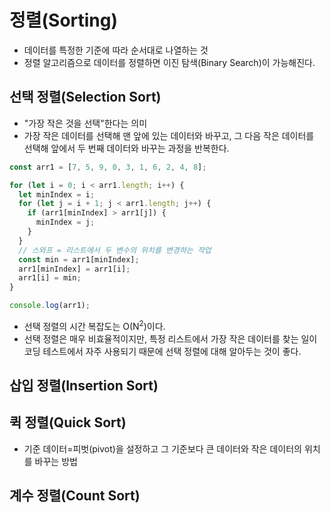 # 정렬(Sorting)

- 데이터를 특정한 기준에 따라 순서대로 나열하는 것
- 정렬 알고리즘으로 데이터를 정렬하면 이진 탐색(Binary Search)이 가능해진다.

## 선택 정렬(Selection Sort)

- "가장 작은 것을 선택"한다는 의미
- 가장 작은 데이터를 선택해 맨 앞에 있는 데이터와 바꾸고, 그 다음 작은 데이터를 선택해 앞에서 두 번째 데이터와 바꾸는 과정을 반복한다.

```javascript
const arr1 = [7, 5, 9, 0, 3, 1, 6, 2, 4, 8];

for (let i = 0; i < arr1.length; i++) {
  let minIndex = i;
  for (let j = i + 1; j < arr1.length; j++) {
    if (arr1[minIndex] > arr1[j]) {
      minIndex = j;
    }
  }
  // 스와프 = 리스트에서 두 변수의 위치를 변경하는 작업
  const min = arr1[minIndex];
  arr1[minIndex] = arr1[i];
  arr1[i] = min;
}

console.log(arr1);
```

- 선택 정렬의 시간 복잡도는 O(N<sup>2</sup>)이다.
- 선택 정렬은 매우 비효율적이지만, 특정 리스트에서 가장 작은 데이터를 찾는 일이 코딩 테스트에서 자주 사용되기 때문에 선택 정렬에 대해 알아두는 것이 좋다.

## 삽입 정렬(Insertion Sort)

## 퀵 정렬(Quick Sort)

- 기준 데이터=피벗(pivot)을 설정하고 그 기준보다 큰 데이터와 작은 데이터의 위치를 바꾸는 방법

## 계수 정렬(Count Sort)
